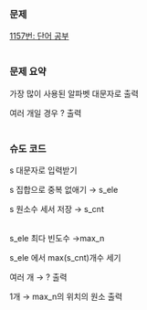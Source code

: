 ### 문제

[1157번: 단어 공부](https://www.acmicpc.net/problem/1157)
<br><br>

### 문제 요약

가장 많이 사용된 알파벳 대문자로 출력

여러 개일 경우 ? 출력
<br><br>

### 슈도 코드

s 대문자로 입력받기

s 집합으로 중복 없애기 → s_ele

s 원소수 세서 저장 → s_cnt
<br><br>

s_ele 최다 빈도수 →max_n

s_ele 에서 max(s_cnt)개수 세기

여러 개 → ? 출력

1개 → max_n의 위치의 원소 출력